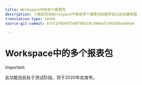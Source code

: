 ```yaml
---
title: Workspace中的多个报表包
description: 了解如何在Workspace中使用多个报表包创建项目以及创建原因
translation-type: tm+mt
source-git-commit: b7ef2f8b097540799a19c3964dfc64d59babd4a6

---
```



# Workspace中的多个报表包

>[!IMPORTANT]
>此功能目前处于测试阶段，将于2020年初发布。

